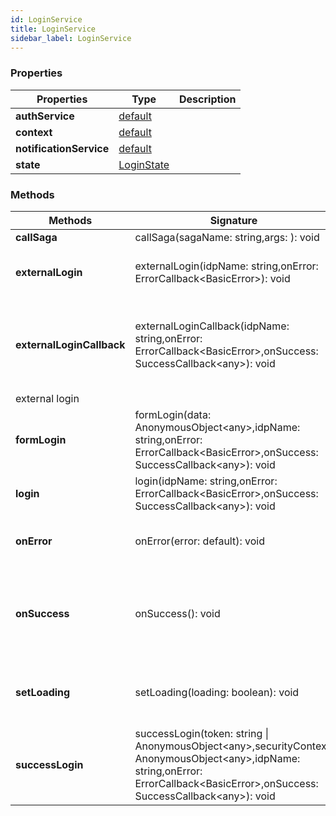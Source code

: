 ```yaml
---
id: LoginService
title: LoginService
sidebar_label: LoginService
---
```




### Properties

| Properties | Type | Description |
| --------- | ---- | ----------- |
| **authService** | [default](/framework-api/classes/AuthService.md) |  |
| **context** | [default](/framework-api/classes/BasicAppContext.md) |  |
| **notificationService** | [default](/framework-api/classes/NotificationService.md) |  |
| **state** | [LoginState](/framework-api/interfaces/LoginState.md) |  |


### Methods

| Methods | Signature | Description |
| --------- | ---- | ----------- |
| **callSaga** | callSaga(sagaName: string,args: ): void |  |
| **externalLogin** | externalLogin(idpName: string,onError: ErrorCallback<BasicError\>): void | Redirect the user to an external login page |
| **externalLoginCallback** | externalLoginCallback(idpName: string,onError: ErrorCallback<BasicError\>,onSuccess: SuccessCallback<any\>): void | Parse the token and the security context from the response of the  
external login |
| **formLogin** | formLogin(data: AnonymousObject<any\>,idpName: string,onError: ErrorCallback<BasicError\>,onSuccess: SuccessCallback<any\>): void | Submit the login form |
| **login** | login(idpName: string,onError: ErrorCallback<BasicError\>,onSuccess: SuccessCallback<any\>): void | Check if a login is necessary. |
| **onError** | onError(error: default): void | Inform the user if there is an error |
| **onSuccess** | onSuccess(): void | Reset the loading and error message after a successful operation |
| **setLoading** | setLoading(loading: boolean): void | Inform the user if there is a loading task |
| **successLogin** | successLogin(token: string \| AnonymousObject<any\>,securityContext: AnonymousObject<any\>,idpName: string,onError: ErrorCallback<BasicError\>,onSuccess: SuccessCallback<any\>): void | Save the token and the security context |
